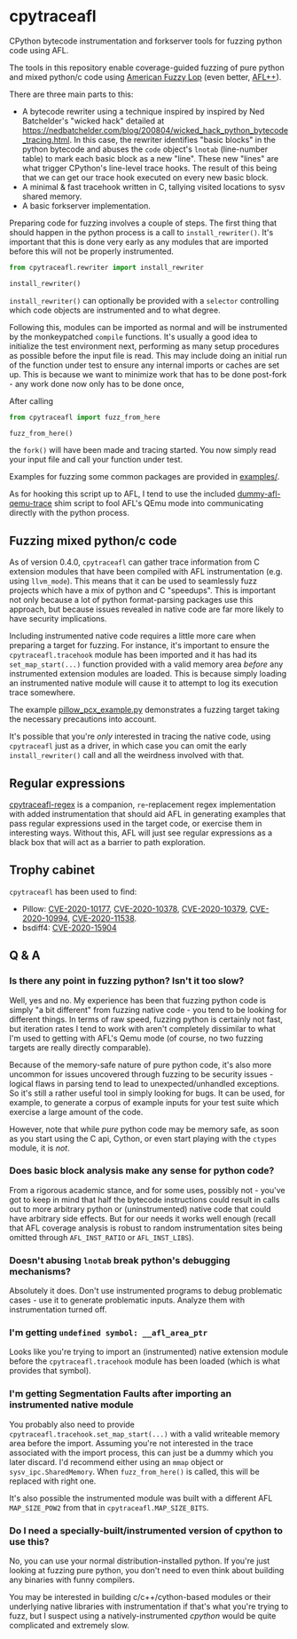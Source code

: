 # cpytraceafl

CPython bytecode instrumentation and forkserver tools for fuzzing python code using AFL.

The tools in this repository enable coverage-guided fuzzing of pure python and mixed python/c
code using [American Fuzzy Lop](https://github.com/google/AFL) (even better,
[AFL++](https://github.com/vanhauser-thc/AFLplusplus)).

There are three main parts to this:

 - A bytecode rewriter using a technique inspired by inspired by Ned Batchelder's "wicked hack"
   detailed at https://nedbatchelder.com/blog/200804/wicked_hack_python_bytecode_tracing.html.
   In this case, the rewriter identifies "basic blocks" in the python bytecode and abuses the
   `code` object's `lnotab` (line-number table) to mark each basic block as a new "line".
   These new "lines" are what trigger CPython's line-level trace hooks. The result of this being
   that we can get our trace hook executed on every new basic block.
 - A minimal & fast tracehook written in C, tallying visited locations to sysv shared memory.
 - A basic forkserver implementation.

Preparing code for fuzzing involves a couple of steps. The first thing that should happen in
the python process is a call to `install_rewriter()`. It's important that this is done very
early as any modules that are imported before this will not be properly instrumented.

```python
from cpytraceafl.rewriter import install_rewriter

install_rewriter()
```

`install_rewriter()` can optionally be provided with a `selector` controlling which code objects
are instrumented and to what degree.

Following this, modules can be imported as normal and will be instrumented by the monkeypatched
`compile` functions. It's usually a good idea to initialize the test environment next, 
performing as many setup procedures as possible before the input file is read. This may
include doing an initial run of the function under test to ensure any internal imports or caches
are set up. This is because we want to minimize work that has to be done post-fork - any work
done now only has to be done once,

After calling

```python
from cpytraceafl import fuzz_from_here

fuzz_from_here()
```

the `fork()` will have been made and tracing started. You now simply read your input file and
call your function under test.

Examples for fuzzing some common packages are provided in [examples/](./examples/).

As for hooking this script up to AFL, I tend to use the included
[dummy-afl-qemu-trace](./dummy-afl-qemu-trace) shim script to fool AFL's QEmu mode into
communicating directly with the python process.

## Fuzzing mixed python/c code

As of version 0.4.0, `cpytraceafl` can gather trace information from C extension modules that
have been compiled with AFL instrumentation (e.g. using `llvm_mode`). This means that it can
be used to seamlessly fuzz projects which have a mix of python and C "speedups". This is
important not only because a lot of python format-parsing packages use this approach, but
because issues revealed in native code are far more likely to have security implications.

Including instrumented native code requires a little more care when preparing a target for
fuzzing. For instance, it's important to ensure the `cpytraceafl.tracehook` module has been
imported and it has had its `set_map_start(...)` function provided with a valid memory
area *before* any instrumented extension modules are loaded. This is because simply loading an
instrumented native module will cause it to attempt to log its execution trace somewhere.

The example [pillow_pcx_example.py](./examples/pillow_pcx_example.py) demonstrates a fuzzing
target taking the necessary precautions into account.

It's possible that you're _only_ interested in tracing the native code, using `cpytraceafl`
just as a driver, in which case you can omit the early `install_rewriter()` call and all
the weirdness involved with that.

## Regular expressions

[cpytraceafl-regex](https://github.com/risicle/cpytraceafl-regex) is a companion,
`re`-replacement regex implementation with added instrumentation that should aid AFL in
generating examples that pass regular expressions used in the target code, or
exercise them in interesting ways. Without this, AFL will just see regular expressions
as a black box that will act as a barrier to path exploration.

## Trophy cabinet

`cpytraceafl` has been used to find:

 - Pillow: [CVE-2020-10177](https://nvd.nist.gov/vuln/detail/CVE-2020-10177),
   [CVE-2020-10378](https://nvd.nist.gov/vuln/detail/CVE-2020-10378),
   [CVE-2020-10379](https://nvd.nist.gov/vuln/detail/CVE-2020-10379),
   [CVE-2020-10994](https://nvd.nist.gov/vuln/detail/CVE-2020-10994),
   [CVE-2020-11538](https://nvd.nist.gov/vuln/detail/CVE-2020-11538).
 - bsdiff4: [CVE-2020-15904](https://nvd.nist.gov/vuln/detail/CVE-2020-15904)

## Q & A

### Is there any point in fuzzing python? Isn't it too slow?

Well, yes and no. My experience has been that fuzzing python code is simply "a bit different"
from fuzzing native code - you tend to be looking for different things. In terms of raw speed,
fuzzing python is certainly not fast, but iteration rates I tend to work with aren't completely
dissimilar to what I'm used to getting with AFL's Qemu mode (of course, no two fuzzing targets
are really directly comparable).

Because of the memory-safe nature of pure python code, it's also more uncommon for issues
uncovered through fuzzing to be security issues - logical flaws in parsing tend to lead to
unexpected/unhandled exceptions. So it's still a rather useful tool in simply looking for bugs.
It can be used, for example, to generate a corpus of example inputs for your test suite which
exercise a large amount of the code.

However, note that while *pure* python code may be memory safe, as soon as you start using
the C api, Cython, or even start playing with the `ctypes` module, it is *not*.

### Does basic block analysis make any sense for python code?

From a rigorous academic stance, and for some uses, possibly not - you've got to keep in mind
that half the bytecode instructions could result in calls out to more arbitrary python or
(uninstrumented) native code that could have arbitrary side effects. But for our needs it works
well enough (recall that AFL coverage analysis is robust to random instrumentation
sites being omitted through `AFL_INST_RATIO` or `AFL_INST_LIBS`).

### Doesn't abusing `lnotab` break python's debugging mechanisms?

Absolutely it does. Don't use instrumented programs to debug problematic cases - use it to
generate problematic inputs. Analyze them with instrumentation turned off.

### I'm getting `undefined symbol: __afl_area_ptr`

Looks like you're trying to import an (instrumented) native extension module before the
`cpytraceafl.tracehook` module has been loaded (which is what provides that symbol).

### I'm getting Segmentation Faults after importing an instrumented native module

You probably also need to provide `cpytraceafl.tracehook.set_map_start(...)` with a valid
writeable memory area before the import. Assuming you're not interested in the trace associated
with the import process, this can just be a dummy which you later discard. I'd recommend either
using an `mmap` object or `sysv_ipc.SharedMemory`. When `fuzz_from_here()` is called, this will
be replaced with right one.

It's also possible the instrumented module was built with a different AFL `MAP_SIZE_POW2` from
that in `cpytraceafl.MAP_SIZE_BITS`.

### Do I need a specially-built/instrumented version of cpython to use this?

No, you can use your normal distribution-installed python. If you're just looking at
fuzzing pure python, you don't need to even think about building any binaries with
funny compilers.

You may be interested in building c/c++/cython-based modules or their underlying native
libraries with instrumentation if that's what you're trying to fuzz, but I suspect using
a natively-instrumented _cpython_ would be quite complicated and extremely slow.
